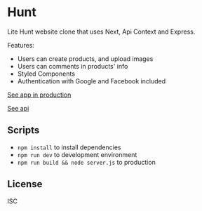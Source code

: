 # Hunt
Lite Hunt website clone that uses Next, Api Context and 
Express.

Features:

* Users can create products, and upload images
* Users  can comments in products' info
* Styled Components
* Authentication with Google and Facebook included

[See app in production](https://hunt.alvlinarez.dev)

[See api](https://github.com/alvlinarez/hunt-server)

## Scripts

* `npm install` to install dependencies
* `npm run dev` to development environment
* `npm run build && node server.js` to production

## License

ISC
